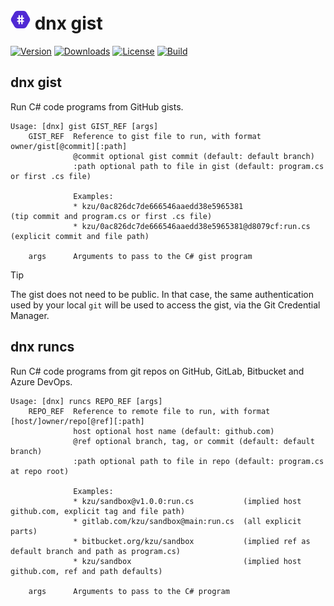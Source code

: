 ![Icon](https://raw.githubusercontent.com/devlooped/runcs/main/assets/img/icon-32.png) dnx gist
============

[![Version](https://img.shields.io/nuget/vpre/gist.svg?color=royalblue)](https://www.nuget.org/packages/gist)
[![Downloads](https://img.shields.io/nuget/dt/gist.svg?color=green)](https://www.nuget.org/packages/gist)
[![License](https://img.shields.io/github/license/devlooped/runcs.svg?color=blue)](https://github.com/devlooped/runcs/blob/main/license.txt)
[![Build](https://github.com/devlooped/runcs/actions/workflows/build.yml/badge.svg?branch=main)](https://github.com/devlooped/runcs/actions/workflows/build.yml)

## dnx gist
<!-- #gist -->
Run C# code programs from GitHub gists.

```
Usage: [dnx] gist GIST_REF [args]
    GIST_REF  Reference to gist file to run, with format owner/gist[@commit][:path]
              @commit optional gist commit (default: default branch)
              :path optional path to file in gist (default: program.cs or first .cs file)

              Examples:
              * kzu/0ac826dc7de666546aaedd38e5965381                 (tip commit and program.cs or first .cs file)
              * kzu/0ac826dc7de666546aaedd38e5965381@d8079cf:run.cs  (explicit commit and file path)

    args      Arguments to pass to the C# gist program
```

> [!TIP]
> The gist does not need to be public. In that case, the same authentication 
> used by your local `git` will be used to access the gist, via the Git Credential Manager.

## dnx runcs
<!-- #runcs -->
Run C# code programs from git repos on GitHub, GitLab, Bitbucket and Azure DevOps.

```
Usage: [dnx] runcs REPO_REF [args]
    REPO_REF  Reference to remote file to run, with format [host/]owner/repo[@ref][:path]
              host optional host name (default: github.com)
              @ref optional branch, tag, or commit (default: default branch)
              :path optional path to file in repo (default: program.cs at repo root)

              Examples:
              * kzu/sandbox@v1.0.0:run.cs           (implied host github.com, explicit tag and file path)
              * gitlab.com/kzu/sandbox@main:run.cs  (all explicit parts)
              * bitbucket.org/kzu/sandbox           (implied ref as default branch and path as program.cs)
              * kzu/sandbox                         (implied host github.com, ref and path defaults)

    args      Arguments to pass to the C# program
```